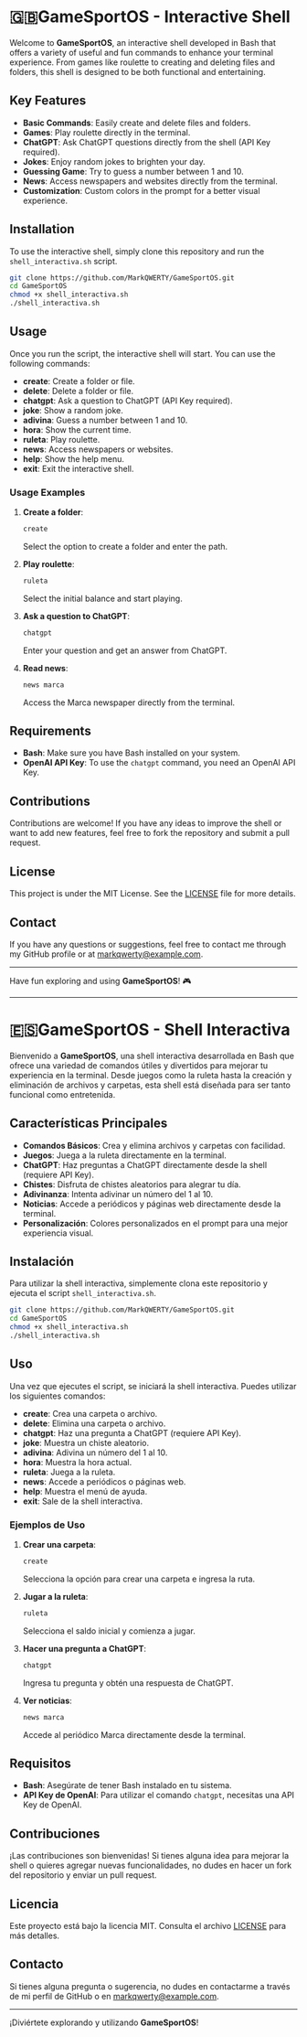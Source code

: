 # 🇬🇧GameSportOS - Interactive Shell

Welcome to **GameSportOS**, an interactive shell developed in Bash that offers a variety of useful and fun commands to enhance your terminal experience. From games like roulette to creating and deleting files and folders, this shell is designed to be both functional and entertaining.

## Key Features

- **Basic Commands**: Easily create and delete files and folders.
- **Games**: Play roulette directly in the terminal.
- **ChatGPT**: Ask ChatGPT questions directly from the shell (API Key required).
- **Jokes**: Enjoy random jokes to brighten your day.
- **Guessing Game**: Try to guess a number between 1 and 10.
- **News**: Access newspapers and websites directly from the terminal.
- **Customization**: Custom colors in the prompt for a better visual experience.

## Installation

To use the interactive shell, simply clone this repository and run the `shell_interactiva.sh` script.

```bash
git clone https://github.com/MarkQWERTY/GameSportOS.git
cd GameSportOS
chmod +x shell_interactiva.sh
./shell_interactiva.sh
```

## Usage

Once you run the script, the interactive shell will start. You can use the following commands:

- **create**: Create a folder or file.
- **delete**: Delete a folder or file.
- **chatgpt**: Ask a question to ChatGPT (API Key required).
- **joke**: Show a random joke.
- **adivina**: Guess a number between 1 and 10.
- **hora**: Show the current time.
- **ruleta**: Play roulette.
- **news**: Access newspapers or websites.
- **help**: Show the help menu.
- **exit**: Exit the interactive shell.

### Usage Examples

1. **Create a folder**:
   ```bash
   create
   ```
   Select the option to create a folder and enter the path.

2. **Play roulette**:
   ```bash
   ruleta
   ```
   Select the initial balance and start playing.

3. **Ask a question to ChatGPT**:
   ```bash
   chatgpt
   ```
   Enter your question and get an answer from ChatGPT.

4. **Read news**:
   ```bash
   news marca
   ```
   Access the Marca newspaper directly from the terminal.

## Requirements

- **Bash**: Make sure you have Bash installed on your system.
- **OpenAI API Key**: To use the `chatgpt` command, you need an OpenAI API Key.

## Contributions

Contributions are welcome! If you have any ideas to improve the shell or want to add new features, feel free to fork the repository and submit a pull request.

## License

This project is under the MIT License. See the [LICENSE](LICENSE) file for more details.

## Contact

If you have any questions or suggestions, feel free to contact me through my GitHub profile or at [markqwerty@example.com](mailto:markqwerty@example.com).

---

Have fun exploring and using **GameSportOS**! 🎮

---

# 🇪🇸GameSportOS - Shell Interactiva

Bienvenido a **GameSportOS**, una shell interactiva desarrollada en Bash que ofrece una variedad de comandos útiles y divertidos para mejorar tu experiencia en la terminal. Desde juegos como la ruleta hasta la creación y eliminación de archivos y carpetas, esta shell está diseñada para ser tanto funcional como entretenida.

## Características Principales

- **Comandos Básicos**: Crea y elimina archivos y carpetas con facilidad.
- **Juegos**: Juega a la ruleta directamente en la terminal.
- **ChatGPT**: Haz preguntas a ChatGPT directamente desde la shell (requiere API Key).
- **Chistes**: Disfruta de chistes aleatorios para alegrar tu día.
- **Adivinanza**: Intenta adivinar un número del 1 al 10.
- **Noticias**: Accede a periódicos y páginas web directamente desde la terminal.
- **Personalización**: Colores personalizados en el prompt para una mejor experiencia visual.

## Instalación

Para utilizar la shell interactiva, simplemente clona este repositorio y ejecuta el script `shell_interactiva.sh`.

```bash
git clone https://github.com/MarkQWERTY/GameSportOS.git
cd GameSportOS
chmod +x shell_interactiva.sh
./shell_interactiva.sh
```

## Uso

Una vez que ejecutes el script, se iniciará la shell interactiva. Puedes utilizar los siguientes comandos:

- **create**: Crea una carpeta o archivo.
- **delete**: Elimina una carpeta o archivo.
- **chatgpt**: Haz una pregunta a ChatGPT (requiere API Key).
- **joke**: Muestra un chiste aleatorio.
- **adivina**: Adivina un número del 1 al 10.
- **hora**: Muestra la hora actual.
- **ruleta**: Juega a la ruleta.
- **news**: Accede a periódicos o páginas web.
- **help**: Muestra el menú de ayuda.
- **exit**: Sale de la shell interactiva.

### Ejemplos de Uso

1. **Crear una carpeta**:
   ```bash
   create
   ```
   Selecciona la opción para crear una carpeta e ingresa la ruta.

2. **Jugar a la ruleta**:
   ```bash
   ruleta
   ```
   Selecciona el saldo inicial y comienza a jugar.

3. **Hacer una pregunta a ChatGPT**:
   ```bash
   chatgpt
   ```
   Ingresa tu pregunta y obtén una respuesta de ChatGPT.

4. **Ver noticias**:
   ```bash
   news marca
   ```
   Accede al periódico Marca directamente desde la terminal.

## Requisitos

- **Bash**: Asegúrate de tener Bash instalado en tu sistema.
- **API Key de OpenAI**: Para utilizar el comando `chatgpt`, necesitas una API Key de OpenAI.

## Contribuciones

¡Las contribuciones son bienvenidas! Si tienes alguna idea para mejorar la shell o quieres agregar nuevas funcionalidades, no dudes en hacer un fork del repositorio y enviar un pull request.

## Licencia

Este proyecto está bajo la licencia MIT. Consulta el archivo [LICENSE](LICENSE) para más detalles.

## Contacto

Si tienes alguna pregunta o sugerencia, no dudes en contactarme a través de mi perfil de GitHub o en [markqwerty@example.com](mailto:markqwerty@example.com).

---

¡Diviértete explorando y utilizando **GameSportOS**!
